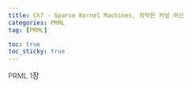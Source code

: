 ```yaml
---
title: Ch7 - Sparse Kernel Machines, 희박한 커널 머신
categories: PRML
tag: [PRML]

toc: true
toc_sticky: true
---
```


<div style="font-size: 0.9rem; font-weight:300; line-height: 1.6rem;">
PRML 1장<br>
</div>



